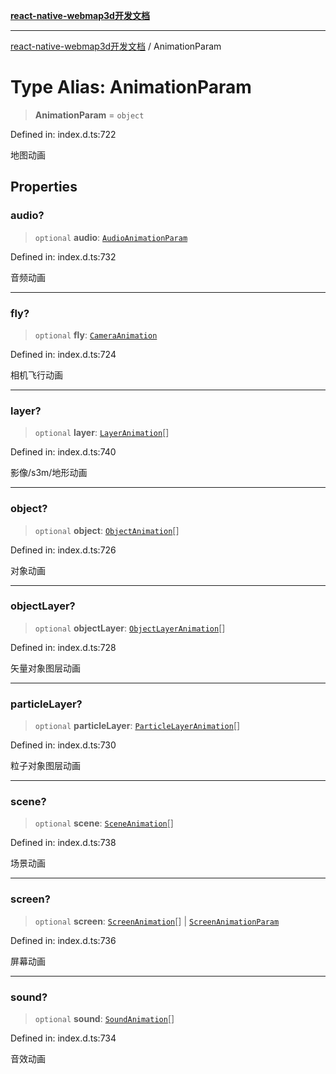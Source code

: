 [**react-native-webmap3d开发文档**](../README.md)

***

[react-native-webmap3d开发文档](../globals.md) / AnimationParam

# Type Alias: AnimationParam

> **AnimationParam** = `object`

Defined in: index.d.ts:722

地图动画

## Properties

### audio?

> `optional` **audio**: [`AudioAnimationParam`](AudioAnimationParam.md)

Defined in: index.d.ts:732

音频动画

***

### fly?

> `optional` **fly**: [`CameraAnimation`](CameraAnimation.md)

Defined in: index.d.ts:724

相机飞行动画

***

### layer?

> `optional` **layer**: [`LayerAnimation`](LayerAnimation.md)[]

Defined in: index.d.ts:740

影像/s3m/地形动画

***

### object?

> `optional` **object**: [`ObjectAnimation`](ObjectAnimation.md)[]

Defined in: index.d.ts:726

对象动画

***

### objectLayer?

> `optional` **objectLayer**: [`ObjectLayerAnimation`](ObjectLayerAnimation.md)[]

Defined in: index.d.ts:728

矢量对象图层动画

***

### particleLayer?

> `optional` **particleLayer**: [`ParticleLayerAnimation`](ParticleLayerAnimation.md)[]

Defined in: index.d.ts:730

粒子对象图层动画

***

### scene?

> `optional` **scene**: [`SceneAnimation`](SceneAnimation.md)[]

Defined in: index.d.ts:738

场景动画

***

### screen?

> `optional` **screen**: [`ScreenAnimation`](ScreenAnimation.md)[] \| [`ScreenAnimationParam`](../interfaces/ScreenAnimationParam.md)

Defined in: index.d.ts:736

屏幕动画

***

### sound?

> `optional` **sound**: [`SoundAnimation`](../interfaces/SoundAnimation.md)[]

Defined in: index.d.ts:734

音效动画
